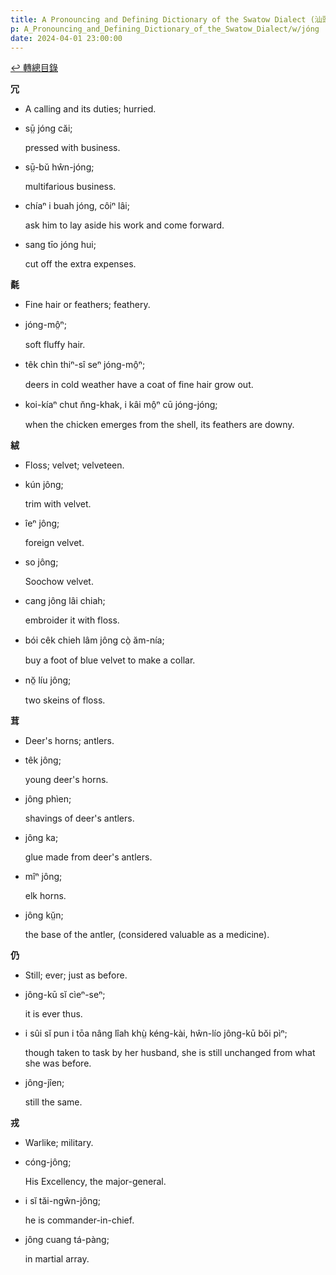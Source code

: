 ```yaml
---
title: A Pronouncing and Defining Dictionary of the Swatow Dialect (汕頭方言音義字典) / jóng
p: A_Pronouncing_and_Defining_Dictionary_of_the_Swatow_Dialect/w/jóng
date: 2024-04-01 23:00:00
---
```


[↩️ 轉總目錄](/A_Pronouncing_and_Defining_Dictionary_of_the_Swatow_Dialect)


**冗**
- A calling and its duties; hurried.

- sṳ̄ jóng căi;

  pressed with business.

- sṳ̄-bŭ hŵn-jóng;

  multifarious business.

- chíaⁿ i buah jóng, côiⁿ lâi;

  ask him to lay aside his work and come forward.

- sang tīo jóng hui;

  cut off the extra expenses.

**氄**
- Fine hair or feathers; feathery.

- jóng-mô̤ⁿ;

  soft fluffy hair.

- têk chìn thiⁿ-sî seⁿ jóng-mô̤ⁿ;

  deers in cold weather have a coat of fine hair grow out.

- koi-kíaⁿ chut n̆ng-khak, i kâi mô̤ⁿ cū jóng-jóng;

  when the chicken emerges from the shell, its feathers are downy.

**絨**
- Floss; velvet; velveteen.

- kún jông;

  trim with velvet.

- îeⁿ jông;

  foreign velvet.

- so jông;

  Soochow velvet.

- cang jông lâi chiah;

  embroider it with floss.

- bói cêk chieh lâm jông cò̤ ăm-nía;

  buy a foot of blue velvet to make a collar.

- nŏ̤ líu jông;

  two skeins of floss.

**茸**
- Deer's horns; antlers.

- têk jông;

  young deer's horns.

- jông phìen;

  shavings of deer's antlers.

- jông ka;

  glue made from deer's antlers.

- mîⁿ jông;

  elk horns.

- jông kṳ̆n;

  the base of the antler, (considered valuable as a medicine).

**仍**
- Still; ever; just as before.

- jông-kū sĭ cìeⁿ-seⁿ;

  it is ever thus.

- i sûi sĭ pun i tōa nâng lîah khṳ̀ kéng-kài, hŵn-lío jông-kū bŏi pìⁿ;

  though taken to task by her husband, she is still unchanged from what she was before.

- jông-jîen;

  still the same.

**戎**
- Warlike; military.

- cóng-jông;

  His Excellency, the major-general.

- i sĭ tăi-ngŵn-jông;

  he is commander-in-chief.

- jông cuang tá-pàng;

  in martial array.